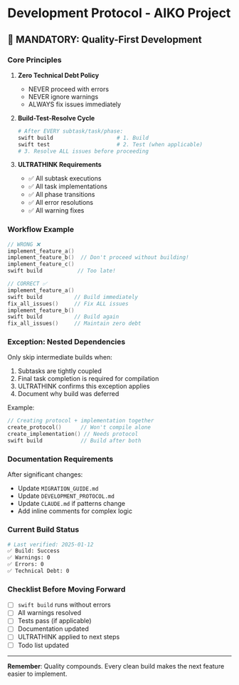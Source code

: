 # Development Protocol - AIKO Project

## 🚨 MANDATORY: Quality-First Development

### Core Principles

1. **Zero Technical Debt Policy**
   - NEVER proceed with errors
   - NEVER ignore warnings
   - ALWAYS fix issues immediately

2. **Build-Test-Resolve Cycle**
   ```bash
   # After EVERY subtask/task/phase:
   swift build                    # 1. Build
   swift test                     # 2. Test (when applicable)
   # 3. Resolve ALL issues before proceeding
   ```

3. **ULTRATHINK Requirements**
   - ✅ All subtask executions
   - ✅ All task implementations
   - ✅ All phase transitions
   - ✅ All error resolutions
   - ✅ All warning fixes

### Workflow Example

```swift
// WRONG ❌
implement_feature_a()
implement_feature_b()  // Don't proceed without building!
implement_feature_c()
swift build           // Too late!

// CORRECT ✅
implement_feature_a()
swift build          // Build immediately
fix_all_issues()     // Fix ALL issues
implement_feature_b()
swift build          // Build again
fix_all_issues()     // Maintain zero debt
```

### Exception: Nested Dependencies

Only skip intermediate builds when:
1. Subtasks are tightly coupled
2. Final task completion is required for compilation
3. ULTRATHINK confirms this exception applies
4. Document why build was deferred

Example:
```swift
// Creating protocol + implementation together
create_protocol()      // Won't compile alone
create_implementation() // Needs protocol
swift build            // Build after both
```

### Documentation Requirements

After significant changes:
- Update `MIGRATION_GUIDE.md`
- Update `DEVELOPMENT_PROTOCOL.md`
- Update `CLAUDE.md` if patterns change
- Add inline comments for complex logic

### Current Build Status

```bash
# Last verified: 2025-01-12
✅ Build: Success
✅ Warnings: 0
✅ Errors: 0
✅ Technical Debt: 0
```

### Checklist Before Moving Forward

- [ ] `swift build` runs without errors
- [ ] All warnings resolved
- [ ] Tests pass (if applicable)
- [ ] Documentation updated
- [ ] ULTRATHINK applied to next steps
- [ ] Todo list updated

---

**Remember**: Quality compounds. Every clean build makes the next feature easier to implement.